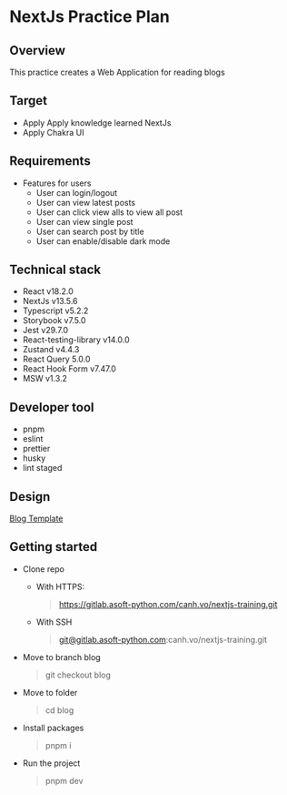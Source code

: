# NextJs Practice Plan

## Overview

This practice creates a Web Application for reading blogs

## Target

- Apply Apply knowledge learned NextJs
- Apply Chakra UI

## Requirements

- Features for users
  - User can login/logout
  - User can view latest posts
  - User can click view alls to view all post
  - User can view single post
  - User can search post by title
  - User can enable/disable dark mode

## Technical stack

- React v18.2.0
- NextJs v13.5.6
- Typescript v5.2.2
- Storybook v7.5.0
- Jest v29.7.0
- React-testing-library v14.0.0
- Zustand v4.4.3
- React Query 5.0.0
- React Hook Form v7.47.0
- MSW v1.3.2

## Developer tool

- pnpm
- eslint
- prettier
- husky
- lint staged

## Design

[Blog Template](<https://www.figma.com/file/Wy9XqrVnkZltb9yD0xYaJB/Free-Blog-Template--%7C-Modern-%26-Creative-design-(Community)?type=design&node-id=1-2&mode=design&t=ZN6dExaTlmbhebwA-0>)

## Getting started

- Clone repo

  - With HTTPS:

    > https://gitlab.asoft-python.com/canh.vo/nextjs-training.git

  - With SSH

    > git@gitlab.asoft-python.com:canh.vo/nextjs-training.git

- Move to branch blog

  > git checkout blog

- Move to folder

  > cd blog

- Install packages

  > pnpm i

- Run the project

  > pnpm dev
